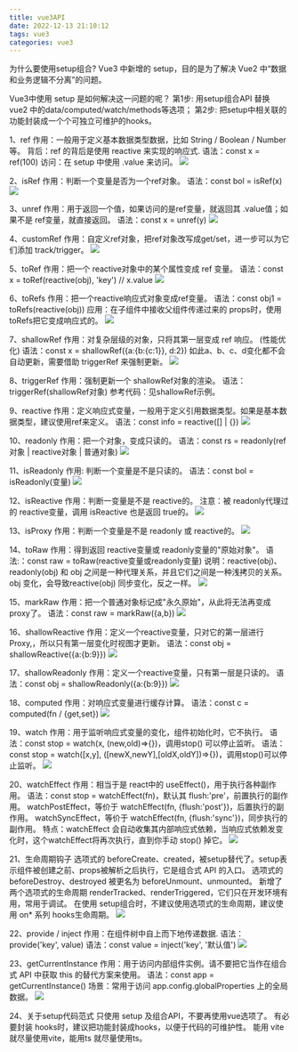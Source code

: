 ```yaml
---
title: vue3API
date: 2022-12-13 21:10:12
tags: vue3
categories: vue3
---
```

为什么要使用setup组合?
Vue3 中新增的 setup，目的是为了解决 Vue2 中“数据和业务逻辑不分离”的问题。

Vue3中使用 setup 是如何解决这一问题的呢？
第1步: 用setup组合API 替换 vue2 中的data/computed/watch/methods等选项；
第2步: 把setup中相关联的功能封装成一个个可独立可维护的hooks。

1、ref
作用：一般用于定义基本数据类型数据，比如 String / Boolean / Number等。
背后：ref 的背后是使用 reactive 来实现的响应式.
语法：const x = ref(100)
访问：在 setup 中使用 .value 来访问。
![](案例1.png)

2、isRef
作用：判断一个变量是否为一个ref对象。
语法：const bol = isRef(x)
![](案例2.png)

3、unref
作用：用于返回一个值，如果访问的是ref变量，就返回其 .value值；如果不是 ref变量，就直接返回。
语法：const x = unref(y)
![](案例3.png)

4、customRef
作用：自定义ref对象，把ref对象改写成get/set，进一步可以为它们添加 track/trigger。
![](案例4.png)

5、toRef
作用：把一个 reactive对象中的某个属性变成 ref 变量。
语法：const x = toRef(reactive(obj), 'key') // x.value
![](案例5.png)

6、toRefs
作用：把一个reactive响应式对象变成ref变量。
语法：const obj1 = toRefs(reactive(obj))
应用：在子组件中接收父组件传递过来的 props时，使用 toRefs把它变成响应式的。
![](案例6.png)

7、shallowRef
作用：对复杂层级的对象，只将其第一层变成 ref 响应。 (性能优化)
语法：const x = shallowRef({a:{b:{c:1}}, d:2}) 如此a、b、c、d变化都不会自动更新，需要借助 triggerRef 来强制更新。
![](案例7.png)

8、triggerRef
作用：强制更新一个 shallowRef对象的渲染。
语法：triggerRef(shallowRef对象)
参考代码：见shallowRef示例。

9、reactive
作用：定义响应式变量，一般用于定义引用数据类型。如果是基本数据类型，建议使用ref来定义。
语法：const info = reactive([] | {})
![](案例9.png)

10、readonly
作用：把一个对象，变成只读的。
语法：const rs = readonly(ref对象 | reactive对象 | 普通对象)
![](案例10.png)

11、isReadonly
作用: 判断一个变量是不是只读的。
语法：const bol = isReadonly(变量)
![](案例11.png)

12、isReactive
作用：判断一变量是不是 reactive的。
注意：被 readonly代理过的 reactive变量，调用 isReactive 也是返回 true的。
![](案例12.png)

13、isProxy
作用：判断一个变量是不是 readonly 或 reactive的。
![](案例13.png)

14、toRaw
作用：得到返回 reactive变量或 readonly变量的"原始对象"。
语法:：const raw = toRaw(reactive变量或readonly变量)
说明：reactive(obj)、readonly(obj) 和 obj 之间是一种代理关系，并且它们之间是一种浅拷贝的关系。obj 变化，会导致reactive(obj) 同步变化，反之一样。
![](案例14.png)

15、markRaw
作用：把一个普通对象标记成"永久原始"，从此将无法再变成proxy了。
语法：const raw = markRaw({a,b})
![](案例15.png)

16、shallowReactive
作用：定义一个reactive变量，只对它的第一层进行Proxy,，所以只有第一层变化时视图才更新。
语法：const obj = shallowReactive({a:{b:9}})
![](案例16.png)

17、shallowReadonly
作用：定义一个reactive变量，只有第一层是只读的。
语法：const obj = shallowReadonly({a:{b:9}})
![](案例17.png)

18、computed
作用：对响应式变量进行缓存计算。
语法：const c = computed(fn / {get,set})
![](案例18.png)

19、watch
作用：用于监听响应式变量的变化，组件初始化时，它不执行。
语法：const stop = watch(x, (new,old)=>{})，调用stop() 可以停止监听。
语法：const stop = watch([x,y], ([newX,newY],[oldX,oldY])=>{})，调用stop()可以停止监听。
![](案例19.png)

20、watchEffect
作用：相当于是 react中的 useEffect()，用于执行各种副作用。
语法：const stop = watchEffect(fn)，默认其 flush:'pre'，前置执行的副作用。
watchPostEffect，等价于 watchEffect(fn, {flush:'post'})，后置执行的副作用。
watchSyncEffect，等价于 watchEffect(fn, {flush:'sync'})，同步执行的副作用。
特点：watchEffect 会自动收集其内部响应式依赖，当响应式依赖发变化时，这个watchEffect将再次执行，直到你手动 stop() 掉它。
![](案例20.png)

21、生命周期钩子
选项式的 beforeCreate、created，被setup替代了。setup表示组件被创建之前、props被解析之后执行，它是组合式 API 的入口。
选项式的 beforeDestroy、destroyed 被更名为 beforeUnmount、unmounted。
新增了两个选项式的生命周期 renderTracked、renderTriggered，它们只在开发环境有用，常用于调试。
在使用 setup组合时，不建议使用选项式的生命周期，建议使用 on* 系列 hooks生命周期。
![](案例21.png)

22、provide / inject
作用：在组件树中自上而下地传递数据.
语法：provide('key', value)
语法：const value = inject('key', '默认值')
![](案例22.png)

23、getCurrentInstance
作用：用于访问内部组件实例。请不要把它当作在组合式 API 中获取 this 的替代方案来使用。
语法：const app = getCurrentInstance()
场景：常用于访问 app.config.globalProperties 上的全局数据。
![](案例23.png)

24、关于setup代码范式
只使用 setup 及组合API，不要再使用vue选项了。
有必要封装 hooks时，建议把功能封装成hooks，以便于代码的可维护性。
能用 vite就尽量使用vite，能用ts 就尽量使用ts。

